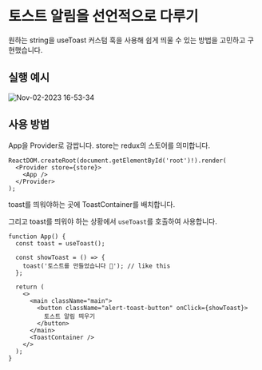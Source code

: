 # 토스트 알림을 선언적으로 다루기

원하는 string을 useToast 커스텀 훅을 사용해 쉽게 띄울 수 있는 방법을 고민하고 구현했습니다.

## 실행 예시

![Nov-02-2023 16-53-34](https://github.com/jhsung23/toast-with-reduxtoolkit/assets/69228045/35ab0b70-75bb-49de-a6b8-87025862e514)

## 사용 방법

App을 Provider로 감쌉니다.
store는 redux의 스토어를 의미합니다.

```tsx
ReactDOM.createRoot(document.getElementById('root')!).render(
  <Provider store={store}>
    <App />
  </Provider>
);
```

toast를 띄워야하는 곳에 ToastContainer를 배치합니다.

그리고 toast를 띄워야 하는 상황에서 `useToast`를 호출하여 사용합니다.

```tsx
function App() {
  const toast = useToast();

  const showToast = () => {
    toast('토스트를 만들었습니다 🍞'); // like this
  };

  return (
    <>
      <main className="main">
        <button className="alert-toast-button" onClick={showToast}>
          토스트 알림 띄우기
        </button>
      </main>
      <ToastContainer />
    </>
  );
}
```
